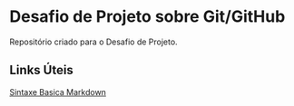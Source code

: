 # Desafio de Projeto sobre Git/GitHub

Repositório criado para o Desafio de Projeto.

## Links Úteis

[Sintaxe Basica Markdown](https://www.markdownguide.org/basic-syntax/)


